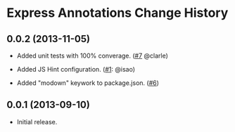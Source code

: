 Express Annotations Change History
==================================

0.0.2 (2013-11-05)
------------------

* Added unit tests with 100% converage. ([#7][] @clarle)

* Added JS Hint configuration. ([#1][]: @isao)

* Added "modown" keywork to package.json. ([#6][])


[#1]: https://github.com/yahoo/express-annotations/issues/1
[#6]: https://github.com/yahoo/express-annotations/issues/6
[#7]: https://github.com/yahoo/express-annotations/issues/7


0.0.1 (2013-09-10)
------------------

* Initial release.
